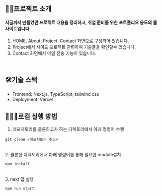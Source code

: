 ## 👩🏻프로젝트 소개

#### 지금까지 만들었던 프로젝트 내용을 정리하고, 취업 준비를 위한 포트폴리오 용도의 웹 사이트입니다.

1. HOME, About, Project, Contact 화면으로 구성되어 있습니다.
2. Project에서 사이드 프로젝트 관련하여 기술들을 확인할수 있습니다.
3. Contact 화면에서 메일 전송 기능이 있습니다.

<br/>

<!-- ### 🎥데모 영상 -->

## 🛠기술 스택

- Frontend: Next.js, TypeScript, tailwind css
- Deployment: Vercel

<!-- <p>
<img src="https://img.shields.io/badge/Next.js-000000?style=for-the-badge&logo=Next.js&logoColor=white">
<img src="https://img.shields.io/badge/Tailwind CSS-06B6D4?style=flat-square&logo=Tailwind CSS&logoColor=white"/>
</p> -->

## 🏃🏻‍♀️로컬 실행 방법

1. 레포지토리를 클론하고자 하는 디렉토리에서 아래 명령어 수행

```
git clone <레포지토리 주소>
```

<br>
2. 클론한 디렉토리에서 아래 명령어를 통해 필요한 module설치

```
npm install
```

<br>
3. next 앱 실행

```
npm run start
```

